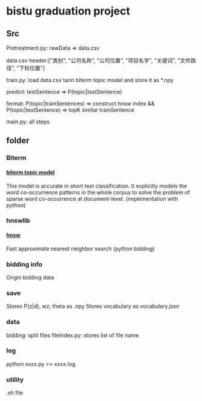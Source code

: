 # bistu graduation project
## Src
Pretreatment.py: rawData => data.csv 

data.csv header:["类别", "公司名称", "公司位置", "项目名字", "关键词", "文件路径", "下标位置"]

train.py: load data.csv tarin biterm topic model and store it as *.npy

predict: testSentence => P(topic|testSentence)

fermat: P(topic|trainSentences) => construct hnsw index && P(topic|testSentence) => topK similar trainSentence

main.py: all steps

## folder
### Biterm
#### [biterm topic model](http://citeseerx.ist.psu.edu/viewdoc/download?doi=10.1.1.402.4032&rep=rep1&type=pdf)
This model is accurate in short text classification. It explicitly models the word co-occurrence patterns in the whole corpus to solve the problem of sparse word co-occurrence at document-level. (implementation with python)

### hnswlib
#### [hnsw](https://github.com/nmslib/hnswlib)
Fast approximate nearest neighbor search (python bidding)

### bidding info
Origin bidding data

### save
Stores P(z|d), wz, theta as .npy
Stores vocabulary as vocabulary.json

### data
bidding: split files
fileIndex.py: stores list of file name

### log
python xxxx.py >> xxxx.log

### utility
.sh file
